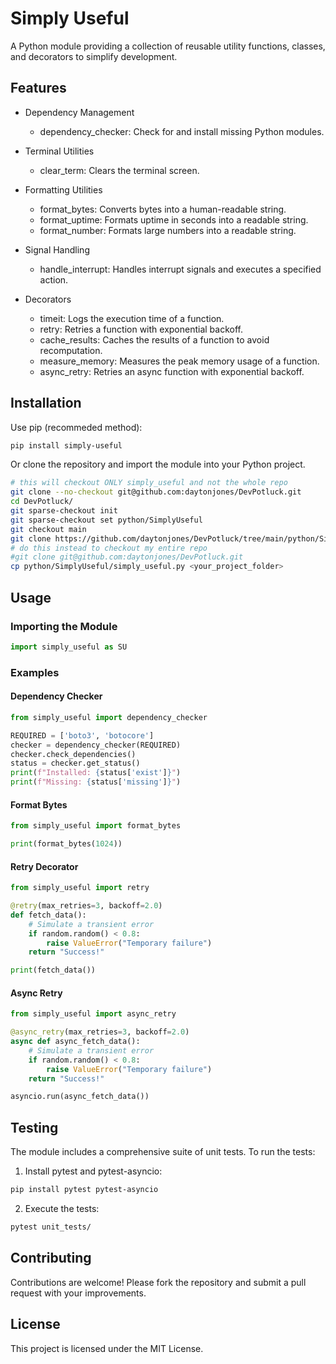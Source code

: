 # Simply Useful

A Python module providing a collection of reusable utility functions, classes, and decorators to simplify development.

## Features

- Dependency Management
  - dependency_checker: Check for and install missing Python modules.

- Terminal Utilities
  - clear_term: Clears the terminal screen.

- Formatting Utilities
  - format_bytes: Converts bytes into a human-readable string.
  - format_uptime: Formats uptime in seconds into a readable string.
  - format_number: Formats large numbers into a readable string.

- Signal Handling
  - handle_interrupt: Handles interrupt signals and executes a specified action.

- Decorators
  - timeit: Logs the execution time of a function.
  - retry: Retries a function with exponential backoff.
  - cache_results: Caches the results of a function to avoid recomputation.
  - measure_memory: Measures the peak memory usage of a function.
  - async_retry: Retries an async function with exponential backoff.

## Installation

Use pip (recommeded method):
```bash
pip install simply-useful
```

Or clone the repository and import the module into your Python project.
```bash
# this will checkout ONLY simply_useful and not the whole repo
git clone --no-checkout git@github.com:daytonjones/DevPotluck.git
cd DevPotluck/
git sparse-checkout init
git sparse-checkout set python/SimplyUseful
git checkout main
git clone https://github.com/daytonjones/DevPotluck/tree/main/python/SimplyUseful
# do this instead to checkout my entire repo
#git clone git@github.com:daytonjones/DevPotluck.git
cp python/SimplyUseful/simply_useful.py <your_project_folder>
```
## Usage

### Importing the Module
```python
import simply_useful as SU
```
### Examples

#### Dependency Checker
```python
from simply_useful import dependency_checker

REQUIRED = ['boto3', 'botocore']
checker = dependency_checker(REQUIRED)
checker.check_dependencies()
status = checker.get_status()
print(f"Installed: {status['exist']}")
print(f"Missing: {status['missing']}")
```
#### Format Bytes
```python
from simply_useful import format_bytes

print(format_bytes(1024)) 
```
#### Retry Decorator
```python
from simply_useful import retry

@retry(max_retries=3, backoff=2.0)
def fetch_data():
    # Simulate a transient error
    if random.random() < 0.8:
        raise ValueError("Temporary failure")
    return "Success!"

print(fetch_data())
```
#### Async Retry
```python
from simply_useful import async_retry

@async_retry(max_retries=3, backoff=2.0)
async def async_fetch_data():
    # Simulate a transient error
    if random.random() < 0.8:
        raise ValueError("Temporary failure")
    return "Success!"

asyncio.run(async_fetch_data())
```
## Testing

The module includes a comprehensive suite of unit tests. To run the tests:

1. Install pytest and pytest-asyncio:
```bash
pip install pytest pytest-asyncio
```
2. Execute the tests:
```bash
pytest unit_tests/
```
## Contributing

Contributions are welcome! Please fork the repository and submit a pull request with your improvements.

## License

This project is licensed under the MIT License.

